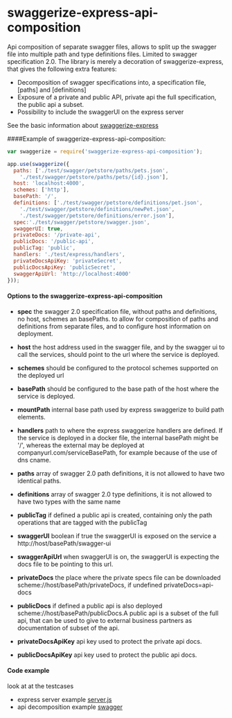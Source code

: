 # swaggerize-express-api-composition

Api composition of separate swagger files, allows to split up the swagger file into multiple path and type definitions files.
Limited to swagger specification 2.0. The library is merely a decoration of swaggerize-express, that gives the following extra features:


- Decomposition of swagger specifications into, a specification file, [paths] and [definitions]
- Exposure of a private and public API, private api the full specification, the public api a subset.
- Possibility to include the swaggerUI on the express server 

See the basic information about [swaggerize-express](https://github.com/krakenjs/swaggerize-express/blob/master/README.md) 


####Example of swaggerize-express-api-composition:

```javascript
var swaggerize = require('swaggerize-express-api-composition');

app.use(swaggerize({
  paths: ['./test/swagger/petstore/paths/pets.json',
    './test/swagger/petstore/paths/pets/{id}.json'],
  host: 'localhost:4000',
  schemes: ['http'],
  basePath: '/',
  definitions: ['./test/swagger/petstore/definitions/pet.json',
    './test/swagger/petstore/definitions/newPet.json',
    './test/swagger/petstore/definitions/error.json'],
  spec:'./test/swagger/petstore/swagger.json',
  swaggerUI: true,
  privateDocs: '/private-api',
  publicDocs: '/public-api',
  publicTag: 'public',
  handlers: './test/express/handlers',
  privateDocsApiKey: 'privateSecret',
  publicDocsApiKey: 'publicSecret',
  swaggerApiUrl: 'http://localhost:4000'
}));
```
#### Options to the swaggerize-express-api-composition
 - **spec** the swagger 2.0 specification file, without paths and definitions, no host, schemes an basePaths. to allow for composition of paths and definitions from separate files, and to configure host information on deployment.

 - **host** the host address used in the swagger file, and by the swagger ui to call the services, should point to the url where the service is deployed.

 - **schemes** should be configured to the protocol schemes supported on the deployed url

 - **basePath** should be configured to the base path of the host where the service is deployed.

 - **mountPath** internal base path used by express swaggerize to build path elements.

 - **handlers** path to where the express swaggerize handlers are defined. If the service is deployed in a docker file,   the internal basePath might be '/', whereas the external may be deployed at companyurl.com/serviceBasePath, for example because of the use of dns cname.

 - **paths** array of swagger 2.0 path definitions, it is not allowed to have two identical paths.

 - **definitions** array of swagger 2.0 type definitions, it is not allowed to have two types with the same name

 - **publicTag** if defined a public api is created, containing only the path operations that are tagged with the publicTag

 - **swaggerUI** boolean if true the swaggerUI is exposed on the service a http://host/basePath/swagger-ui

 - **swaggerApiUrl** when swaggerUI is on, the swaggerUI is expecting the docs file to be pointing to this url.

 - **privateDocs** the place where the private specs file can be downloaded scheme://host/basePath/privateDocs, if undefined privateDocs=api-docs

 - **publicDocs** if defined a public api is also deployed scheme://host/basePath/publicDocs.A public api is a subset of the full api, that can be used to give to external business partners as documentation of subset of the api.

 - **privateDocsApiKey** api key used to protect the private api docs.

 - **publicDocsApiKey** api key used to protect the public api docs.

#### Code example 
 look at at the testcases
- express server example [server.js](./test/express/server.js)
- api decomposition example [swagger](./test/swagger)
